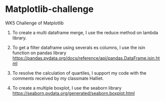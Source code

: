 # Matplotlib-challenge
WK5 Challenge of Matplotlib

1. To create a  multi dataframe merge, I use the reduce method on lambda library. 

2. To get a filter dataframe using severals es columns, I use the isin function on pandas library
https://pandas.pydata.org/docs/reference/api/pandas.DataFrame.isin.html

3. To resolve the  calculation of quartiles, I support my code with the comments received by my classmate Halliet.

4. To create a multiple boxplot, I use the seaborn library
https://seaborn.pydata.org/generated/seaborn.boxplot.html


